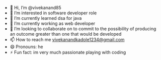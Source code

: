- 👋 Hi, I’m @vivekanand85
- 👀 I’m interested in software developer role
- 🌱 I’m currently learned dsa for java
- 🌱 I’m currently working as web developer
- 💞️ I’m looking to collaborate on to commit to the possibility of producing an outcome greater than one that would be developed
- 📫 How to reach me vivekanandkadole1234@gmail.com 
- 😄 Pronouns: he
- ⚡ Fun fact: im very much passionate playing with coding

<!---
vivekanand85/vivekanand85 is a ✨ special ✨ repository because its `README.md` (this file) appears on your GitHub profile.
You can click the Preview link to take a look at your changes.
--->
